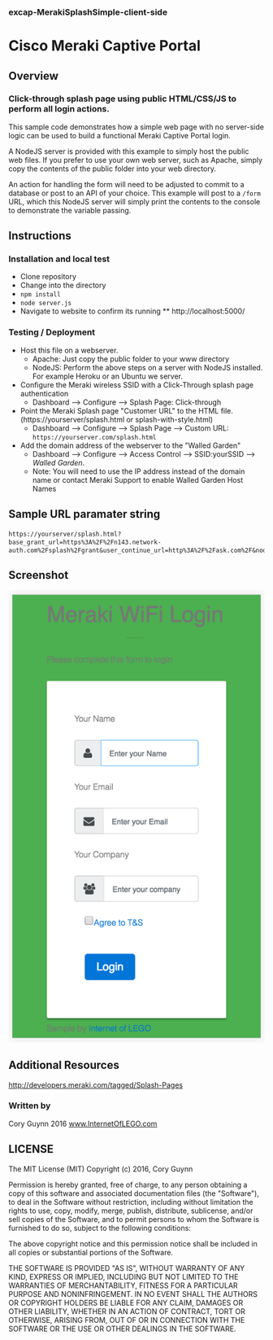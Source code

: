 ### excap-MerakiSplashSimple-client-side

# Cisco Meraki Captive Portal 


## Overview
### Click-through splash page using public HTML/CSS/JS to perform all login actions. 
This sample code demonstrates how a simple web page with no server-side logic can be used to build a functional Meraki Captive Portal login.

A NodeJS server is provided with this example to simply host the public web files. If you prefer to use your own web server, such as Apache, simply copy the contents of the public folder into your web directory.

An action for handling the form will need to be adjusted to commit to a database or post to an API of your choice. This example will post to a `/form` URL, which this NodeJS server will simply print the contents to the console to demonstrate the variable passing.

## Instructions 

### Installation and local test
* Clone repository
* Change into the directory
* `npm install`
* `node server.js`
* Navigate to website to confirm its running
** http://localhost:5000/

### Testing / Deployment
* Host this file on a webserver. 
  * Apache: Just copy the public folder to your www directory
  * NodeJS: Perform the above steps on a server with NodeJS installed. For example Heroku or an Ubuntu we server.
* Configure the Meraki wireless SSID with a Click-Through splash page authentication
    * Dashboard --> Configure --> Splash Page: Click-through
* Point the Meraki Splash page "Customer URL" to the HTML file. (https://yourserver/splash.html or splash-with-style.html)
    * Dashboard --> Configure --> Splash Page --> Custom URL: `https://yourserver.com/splash.html`
* Add the domain address of the webserver to the "Walled Garden" 
    * Dashboard --> Configure --> Access Control --> SSID:yourSSID --> *Walled Garden*.
    * Note: You will need to use the IP address instead of the domain name or contact Meraki Support to enable Walled Garden Host Names



## Sample URL paramater string
```
https://yourserver/splash.html?base_grant_url=https%3A%2F%2Fn143.network-auth.com%2Fsplash%2Fgrant&user_continue_url=http%3A%2F%2Fask.com%2F&node_id=149624921787028&node_mac=88:15:44:50:0a:94&gateway_id=149624921787028&client_ip=10.110.154.195&client_mac=60:e3:ac:f7:48:08:22
```

## Screenshot
![alt screenshot](screenshot.png)


## Additional Resources
http://developers.meraki.com/tagged/Splash-Pages

### Written by 
Cory Guynn
2016
www.InternetOfLEGO.com


## LICENSE
The MIT License (MIT)
Copyright (c) 2016, Cory Guynn

Permission is hereby granted, free of charge, to any person obtaining a copy of this software and associated documentation files (the "Software"), to deal in the Software without restriction, including without limitation the rights to use, copy, modify, merge, publish, distribute, sublicense, and/or sell copies of the Software, and to permit persons to whom the Software is furnished to do so, subject to the following conditions:

The above copyright notice and this permission notice shall be included in all copies or substantial portions of the Software.

THE SOFTWARE IS PROVIDED "AS IS", WITHOUT WARRANTY OF ANY KIND, EXPRESS OR IMPLIED, INCLUDING BUT NOT LIMITED TO THE WARRANTIES OF MERCHANTABILITY, FITNESS FOR A PARTICULAR PURPOSE AND NONINFRINGEMENT. IN NO EVENT SHALL THE AUTHORS OR COPYRIGHT HOLDERS BE LIABLE FOR ANY CLAIM, DAMAGES OR OTHER LIABILITY, WHETHER IN AN ACTION OF CONTRACT, TORT OR OTHERWISE, ARISING FROM, OUT OF OR IN CONNECTION WITH THE SOFTWARE OR THE USE OR OTHER DEALINGS IN THE SOFTWARE.


